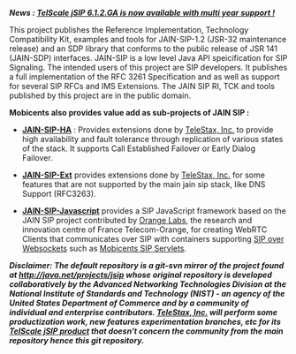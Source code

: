 **_News : [TelScale jSIP 6.1.2.GA is now available with multi year support !](http://telestax.com/2012/09/19/telscale-jsip-6-1-2-ga-is-now-available/)_**

This project publishes the Reference Implementation, Technology Compatibility Kit, examples and tools for JAIN-SIP-1.2 (JSR-32 maintenance release) and an SDP library that conforms to the public release of JSR 141 (JAIN-SDP) interfaces. JAIN-SIP is a low level Java API speicification for SIP Signaling. The intended users of this project are SIP developers. It publishes a full implementation of the RFC 3261 Specification and as well as support for several SIP RFCs and IMS Extensions. The JAIN SIP RI, TCK and tools published by this project are in the public domain.

**Mobicents also provides value add as sub-projects of JAIN SIP :**

  * **[JAIN-SIP-HA](http://code.google.com/p/jain-sip/source/checkout?repo=ha)** : Provides extensions done by [TeleStax, Inc.](http://www.telestax.com) to provide high availability and fault tolerance through replication of various states of the stack. It supports Call Established Failover or Early Dialog Failover.

  * **[JAIN-SIP-Ext](http://code.google.com/p/jain-sip/source/checkout?repo=ext)** provides extensions done by [TeleStax, Inc.](http://www.telestax.com) for some features that are not supported by the main jain sip stack, like DNS Support (RFC3263).

  * **[JAIN-SIP-Javascript](http://code.google.com/p/jain-sip/source/checkout?repo=javascript)** provides a SIP JavaScript framework based on the JAIN SIP project contributed by [Orange Labs](http://www.orange.com/en/home), the research and innovation centre of France Telecom-Orange, for creating WebRTC Clients that communicates over SIP with containers supporting [SIP over Websockets](http://tools.ietf.org/html/draft-ietf-sipcore-sip-websocket-03) such as [Mobicents SIP Servlets](http://code.google.com/p/sipservlets/).

_**Disclaimer: The default repository is a git-svn mirror of the project found at http://java.net/projects/jsip whose original repository is developed collaboratively by the Advanced Networking Technologies Division at the National Institute of Standards and Technology (NIST) - an agency of the United States Department of Commerce and by a community of individual and enterprise contributors. [TeleStax, Inc.](http://www.telestax.com) will perform some productization work, new features experimentation branches, etc for its [TelScale jSIP product](http://telestax.com/products/) that doesn't concern the community from the main repository hence this git repository.**_